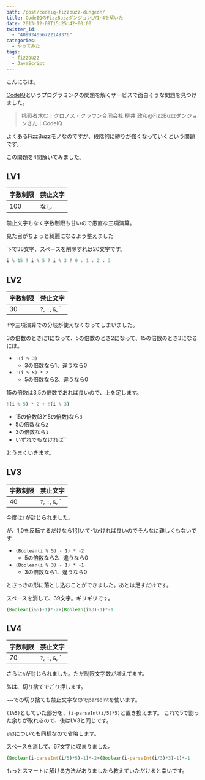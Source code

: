```yaml
---
path: /post/codeiq-fizzbuzz-dungeon/
title: CodeIQのFizzBuzzダンジョンLV1~4を解いた
date: 2013-12-09T15:25:42+00:00
twitter_id:
  - "409934056722149376"
categories:
  - やってみた
tags:
  - fizzbuzz
  - JavaScript
---
```

こんにちは。
  
[CodeIQ](https://codeiq.jp/)というプログラミングの問題を解くサービスで面白そうな問題を見つけました。

> <span class="removed_link" title="https://codeiq.jp/ace/yanai_masakazu_fizzbuzz/">挑戦者求む！クロノス・クラウン合同会社 柳井 政和@FizzBuzzダンジョンさん｜CodeIQ</span>

よくあるFizzBuzzモノなのですが、段階的に縛りが強くなっていくという問題です。
  
この問題を4問解いてみました。

<!--more-->

LV1
----------------------------------------


| 字数制限 | 禁止文字 |
| ---- | ---- |
| 100  | なし   |

禁止文字もなく字数制限も甘いので愚直な三項演算。
  
見た目がちょっと綺麗になるよう整えました

下で38文字、スペースを削除すれば20文字です。

```javascript
i % 15 ? i % 5 ? i % 3 ? 0 : 1 : 2 : 3
```


LV2
----------------------------------------


| 字数制限 | 禁止文字                                                                                                       |
| ---- | ---------------------------------------------------------------------------------------------------------- |
| 30   | `?`, `:`, `&`, `|`, `,` ,`$` ,`eval` ,`function`, `Function`, `if`, `switch`, `for`, `while`, `return` |

ifや三項演算での分岐が使えなくなってしまいました。
  
3の倍数のときに1になって、5の倍数のとき2になって、15の倍数のとき3になるには。

  * `!(i % 3)` 
      * 3の倍数なら1、違うなら0
  * `!(i % 5) * 2` 
      * 5の倍数なら2、違うなら0

15の倍数は3,5の倍数であれば良いので、上を足します。

```javascript
!(i % 5) * 2 + !(i % 3)
```


  * 15の倍数(3と5の倍数)なら`3`
  * 5の倍数なら`2`
  * 3の倍数なら`1`
  * いずれでもなければ``

とうまくいきます。

LV3
----------------------------------------


| 字数制限 | 禁止文字                                                                                                                                                   |
| ---- | ------------------------------------------------------------------------------------------------------------------------------------------------------ |
| 40   | `?`, `:`, `&`, `|`, `,`, `$`, `eval`, `function`, `Function`, `if`, `switch`, `for`, `while`, `return`, `!`, `^`, `~`, `<`, `>`, `=`, `Math` |

今度は`!`が封じられました。
  
が、1,0を反転するだけなら1引いて-1かければ良いのでそんなに難しくもないです

  * `(Boolean(i % 5) - 1) * -2` 
      * 5の倍数なら2、違うなら0
  * `(Boolean(i % 3) - 1) * -1` 
      * 3の倍数なら1、違うなら0

とさっきの形に落とし込むことができました。あとは足すだけです。

スペースを消して、39文字。ギリギリです。

```javascript
(Boolean(i%5)-1)*-2+(Boolean(i%3)-1)*-1
```


LV4
----------------------------------------


| 字数制限 | 禁止文字                                                                                                                                                        |
| ---- | ----------------------------------------------------------------------------------------------------------------------------------------------------------- |
| 70   | `?`, `:`, `&`, `|`, `,`, `$`, `eval`, `function`, `Function`, `if`, `switch`, `for`, `while`, `return`, `!`, `^`, `~`, `<`, `>`, `=`, `Math`, `%` |

さらに`%`が封じられました。ただ制限文字数が増えてます。

%は、切り捨てでごり押します。
  
~~での切り捨ても禁止文字なのでparseIntを使います。

`(1%5)`としていた部分を、`(i-parseInt(i/5)*5)`と置き換えます。 これで5で割った余りが取れるので、後はLV3と同じです。

`i%3`についても同様なので省略します。

スペースを消して、67文字に収まりました。

```javascript
(Boolean(i-parseInt(i/5)*5)-1)*-2+(Boolean(i-parseInt(i/3)*3)-1)*-1
```


もっとスマートに解ける方法がありましたら教えていただけると幸いです。

<div style="font-size:0px;height:0px;line-height:0px;margin:0;padding:0;clear:both">
</div>